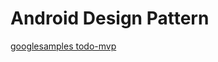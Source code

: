 # Android Design Pattern  

[googlesamples todo-mvp](https://github.com/googlesamples/android-architecture/tree/todo-mvp)  

